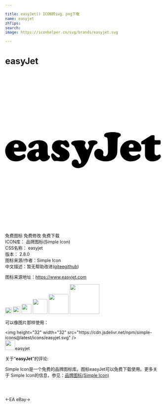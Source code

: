 ```yaml
---

title: easyJet() ICON转svg、png下载
name: easyjet
zhTips: 
search: 
image: https://iconhelper.cn/svg/brands/easyjet.svg

---
```


# easyJet  <small style="font-size: 60%;font-weight: 100"></small>

<div id="svg" class="svg-wrap">
<svg role="img" viewBox="0 0 24 24" xmlns="http://www.w3.org/2000/svg"><title>easyJet icon</title><path d="M2.964 12.225H1.463c-.066 0-.099.029-.099.086 0 .138.075.269.225.391.15.122.311.184.484.184.102 0 .216-.02.34-.059.125-.039.227-.088.308-.145.072-.051.13-.077.172-.077.055 0 .11.034.163.102a.34.34 0 0 1 .08.211c0 .153-.096.301-.287.444-.339.253-.729.38-1.172.38-.447 0-.822-.13-1.124-.39a1.6 1.6 0 0 1-.364-.463 1.611 1.611 0 0 1-.189-.76c0-.358.109-.679.326-.964.187-.247.426-.431.715-.552.217-.092.452-.137.706-.137.404 0 .748.115 1.031.345.143.115.258.251.345.409.1.179.15.353.15.524a.617.617 0 0 1-.086.34c-.057.087-.132.131-.223.131zm-1.418-.597h.323c.136 0 .204-.063.204-.188a.4.4 0 0 0-.099-.281.335.335 0 0 0-.259-.109.328.328 0 0 0-.281.141.445.445 0 0 0-.096.265c0 .064.015.109.046.134.031.025.085.038.162.038zm3.693-1.156c.37 0 .684.094.942.281.136.1.232.215.286.343.054.129.081.306.081.532l-.006.476c0 .33.023.544.07.642.023.047.046.077.067.089a.41.41 0 0 0 .134.035c.068.011.102.055.102.134a.54.54 0 0 1-.123.319 1.024 1.024 0 0 1-.318.278.975.975 0 0 1-.501.141.659.659 0 0 1-.53-.23c-.045-.055-.086-.083-.125-.083-.043 0-.099.027-.169.08a1.202 1.202 0 0 1-.725.233c-.279 0-.505-.06-.677-.179a.842.842 0 0 1-.268-.308.85.85 0 0 1-.099-.398c0-.221.089-.417.268-.588.279-.268.696-.403 1.252-.406.123 0 .201-.012.233-.037.032-.024.048-.081.048-.171 0-.226-.023-.389-.07-.49-.047-.101-.123-.152-.23-.152a.27.27 0 0 0-.171.058c-.05.038-.112.109-.187.211-.19.27-.387.406-.594.406a.356.356 0 0 1-.255-.093.318.318 0 0 1-.099-.243c0-.102.041-.204.123-.307.082-.102.193-.192.334-.268a2.557 2.557 0 0 1 1.207-.305zm-.214 1.849a.317.317 0 0 0-.244.115.397.397 0 0 0-.104.275c0 .102.024.185.073.248a.234.234 0 0 0 .195.094c.17 0 .255-.144.255-.431 0-.117-.012-.196-.037-.236-.024-.042-.07-.063-.138-.065zm3.33-1.846c.106 0 .28.023.521.07a.685.685 0 0 0 .121.013.797.797 0 0 0 .211-.057.357.357 0 0 1 .125-.029c.098 0 .197.063.297.188.081.1.147.21.198.329a.81.81 0 0 1 .077.31.28.28 0 0 1-.089.212.315.315 0 0 1-.224.085.375.375 0 0 1-.2-.054 2.06 2.06 0 0 1-.283-.24c-.136-.132-.249-.198-.339-.198a.214.214 0 0 0-.155.065.21.21 0 0 0-.065.155c0 .104.1.202.3.294.36.162.636.339.827.53.162.162.243.36.243.594 0 .296-.13.543-.39.741a1.307 1.307 0 0 1-.821.259c-.083 0-.234-.014-.453-.041a7.38 7.38 0 0 0-.348-.035.505.505 0 0 0-.096.01 1.244 1.244 0 0 1-.134.013.342.342 0 0 1-.236-.077 1.107 1.107 0 0 1-.243-.372 1.111 1.111 0 0 1-.112-.436c0-.196.077-.294.23-.294.06 0 .114.02.164.059.05.039.155.144.315.315.087.094.16.158.217.193a.348.348 0 0 0 .185.053c.07 0 .127-.019.169-.056a.187.187 0 0 0 .064-.149c0-.096-.082-.183-.246-.262-.343-.168-.59-.342-.742-.521a.928.928 0 0 1-.228-.62c0-.253.078-.472.233-.655.221-.261.524-.392.907-.392zm4.994 1.571l-.422 1.159a4.405 4.405 0 0 1-.315.704 2.064 2.064 0 0 1-.359.465c-.277.264-.61.396-1 .396-.315 0-.571-.083-.766-.249a.613.613 0 0 1-.227-.489c0-.164.053-.302.158-.414a.512.512 0 0 1 .388-.168c.153 0 .277.051.37.153a.418.418 0 0 1 .089.125c.015.036.037.116.067.24.023.094.077.141.16.141a.204.204 0 0 0 .166-.086.336.336 0 0 0 .067-.214c0-.1-.055-.267-.166-.501l-.77-1.638a1.506 1.506 0 0 0-.182-.319.908.908 0 0 0-.268-.156.234.234 0 0 1-.11-.101.274.274 0 0 1-.046-.145c0-.189.188-.318.565-.386.251-.045.538-.067.859-.067.226 0 .403.023.533.07.175.062.262.167.262.316a.35.35 0 0 1-.073.188.332.332 0 0 0-.07.182c0 .051.011.104.034.16.022.055.07.149.142.281.081.149.152.224.214.224.066 0 .134-.065.204-.196a.802.802 0 0 0 .105-.378.357.357 0 0 0-.08-.24c-.081-.096-.121-.178-.121-.246 0-.109.072-.195.217-.26.145-.065.338-.097.581-.097.451 0 .677.109.677.326a.263.263 0 0 1-.069.19.658.658 0 0 1-.251.136.49.49 0 0 0-.243.192c-.091.139-.199.374-.32.702zm3.189-2.816c.238 0 .481.021.728.064.202.034.347.081.434.141.087.06.131.142.131.246a.23.23 0 0 1-.048.155.715.715 0 0 1-.208.136c-.123.064-.194.139-.212.225s-.035.421-.05 1.004c-.006.564-.012.903-.018 1.016a2.208 2.208 0 0 1-.04.329c-.062.311-.186.555-.374.731-.153.145-.35.259-.591.342a2.316 2.316 0 0 1-.76.125 2.81 2.81 0 0 1-.711-.093 2.26 2.26 0 0 1-.618-.255.975.975 0 0 1-.345-.362.985.985 0 0 1-.128-.487c0-.213.067-.389.201-.529a.672.672 0 0 1 .505-.209c.198 0 .366.059.505.176a.56.56 0 0 1 .208.441c0 .045-.013.119-.038.224a.38.38 0 0 0-.006.07.21.21 0 0 0 .073.166.285.285 0 0 0 .195.064.4.4 0 0 0 .345-.192c.087-.128.131-.296.131-.505l-.003-.291-.006-.782a20.503 20.503 0 0 0-.043-.838.438.438 0 0 0-.072-.206.28.28 0 0 0-.085-.083 1.304 1.304 0 0 0-.2-.061.217.217 0 0 1-.131-.089.259.259 0 0 1-.054-.156c0-.115.045-.207.136-.276.09-.069.238-.125.442-.168a3.3 3.3 0 0 1 .707-.073zm4.155 2.995h-1.501c-.066 0-.099.029-.099.086 0 .138.075.269.225.391.15.122.311.184.484.184.102 0 .216-.02.34-.059.125-.039.227-.088.308-.145.072-.051.13-.077.172-.077.055 0 .11.034.163.102a.34.34 0 0 1 .08.211c0 .153-.096.301-.287.444-.339.253-.729.38-1.172.38-.447 0-.822-.13-1.124-.39a1.616 1.616 0 0 1-.552-1.223c0-.358.109-.679.326-.964.187-.247.426-.431.715-.552.217-.092.452-.137.706-.137.404 0 .748.115 1.032.345.143.115.258.251.345.409.1.179.15.353.15.524a.617.617 0 0 1-.086.34c-.059.087-.133.131-.225.131zm-1.418-.597h.323c.136 0 .204-.063.204-.188a.4.4 0 0 0-.099-.281.335.335 0 0 0-.259-.109.328.328 0 0 0-.281.141.445.445 0 0 0-.096.265c0 .064.015.109.046.134.032.025.086.038.162.038zm3.761-.316v1.079c0 .128.031.232.094.313a.292.292 0 0 0 .241.121c.083 0 .193-.038.329-.115a.187.187 0 0 1 .096-.029c.051 0 .098.031.141.093a.352.352 0 0 1 .063.202c0 .132-.072.259-.217.38-.302.258-.669.386-1.099.386-.341 0-.614-.096-.821-.289-.207-.193-.31-.447-.31-.762v-1.475c0-.049-.006-.079-.018-.091-.012-.012-.042-.018-.091-.018h-.329c-.062 0-.101-.01-.118-.03-.017-.02-.026-.068-.026-.142v-.141c.002-.064.027-.111.073-.141l1.463-.92a.286.286 0 0 1 .134-.029h.259c.053 0 .089.012.107.037.018.024.027.073.027.145v.431c0 .064.01.105.03.125.02.019.063.029.129.029h.591c.079 0 .13.014.153.043.023.029.035.09.035.184v.188c0 .102-.015.173-.045.212-.03.039-.084.059-.163.059h-.578c-.06 0-.1.011-.121.032-.019.023-.029.063-.029.123z"/></svg>
</div>
<detail full-name='easyjet'></detail>

<div class="detail-page">
<p>
<span><span class="badge-success badge">免费图标</span> <span class="badge-success badge">免费修改</span>  <span class="badge-success badge">免费下载</span> </span>
<br/>
<span>
ICON库：
<span class="badge-secondary badge">品牌图标(Simple Icon)</span> 
</span>
<br/>
<span>
CSS名称：
<span class="badge-secondary badge">easyjet</span> 
</span>

<br/>
<span>
版本：
<span class="badge-secondary badge">2.8.0</span> 
</span>
<br/>
<span>图标来源/作者：<span class="badge-light badge">Simple Icon</span></span> 
<br/>
<span class="zh-detail">中文描述：暂无<span class="help-link"><span>帮助改进</span>(<a href="https://gitee.com/liuwave/icon-helper/edit/master/json/brands/easyjet.json" target="_blank" rel="noopener noreferrer">gitee</a><a href="https://github.com/liuwave/icon-helper/edit/master/json/brands/easyjet.json" target="_blank" rel="noopener noreferrer">github</a></span>)</span><br/>
</p>
</div><div class="description description alert alert-light"><p>图标来源地址：<a href="https://www.easyjet.com" target="_blank" rel="noopener noreferrer">https://www.easyjet.com</a></p></div>
<div class="alert alert-dark">
<img height="21" width="21" src="https://cdn.jsdelivr.net/npm/simple-icons@latest/icons/easyjet.svg" />
<img height="24" width="24" src="https://cdn.jsdelivr.net/npm/simple-icons@latest/icons/easyjet.svg" />
<img height="32" width="32" src="https://cdn.jsdelivr.net/npm/simple-icons@latest/icons/easyjet.svg" />
<img height="48" width="48" src="https://cdn.jsdelivr.net/npm/simple-icons@latest/icons/easyjet.svg" />
<img height="64" width="64" src="https://cdn.jsdelivr.net/npm/simple-icons@latest/icons/easyjet.svg" />
<img height="96" width="96" src="https://cdn.jsdelivr.net/npm/simple-icons@latest/icons/easyjet.svg" />

</div>
<div>
  <p>可以像图片那样使用：    
  </p>
  <div class="alert alert-primary" style="font-size: 14px">
    &lt;img height="32" width="32" src="https://cdn.jsdelivr.net/npm/simple-icons@latest/icons/easyjet.svg" /&gt;
    <copy-btn content='<img height="32" width="32" src="https://cdn.jsdelivr.net/npm/simple-icons@latest/icons/easyjet.svg" />'></copy-btn>
  </div>
  <div class="alert alert-secondary">
    <img height="32" width="32" src="https://cdn.jsdelivr.net/npm/simple-icons@latest/icons/easyjet.svg" />easyjet
    <copy-btn content="easyjet" btn-title="复制图标名称"></copy-btn>
  </div>
</div>
<div class="icon-detail__container">
<p>关于“<b>easyJet</b>”的评论:</p>
</div>
<Vssue title="关于“easyJet”的评论" />
<div><p>Simple Icon是一个免费的品牌图标库。图标easyJet可以免费下载使用。更多关于  Simple Icon的信息，参见：<a target="_blank" href="https://iconhelper.cn/brands.html">品牌图标(Simple Icon)</a>
</p></div>


<div style="padding:2rem 0 " class="page-nav"><p class="inner"><span class="prev">←<router-link to="/icon/ea.html">EA</router-link></span> <span class="next"><router-link to="/icon/ebay.html">eBay</router-link>→</span></p></div>
